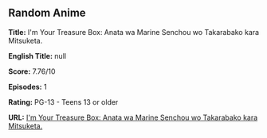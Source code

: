 ## Random Anime

**Title:** I'm Your Treasure Box: Anata wa Marine Senchou wo Takarabako kara Mitsuketa.

**English Title:** null

**Score:** 7.76/10

**Episodes:** 1

**Rating:** PG-13 - Teens 13 or older

**URL:** [I'm Your Treasure Box: Anata wa Marine Senchou wo Takarabako kara Mitsuketa.](https://myanimelist.net/anime/52575/Im_Your_Treasure_Box__Anata_wa_Marine_Senchou_wo_Takarabako_kara_Mitsuketa)